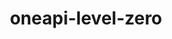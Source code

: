 ---
title: "oneapi-level-zero"
layout: cache
categories: [package, develop]
meta: {"compilers": ["oneapi@=2024.2.1"], "num_specs": 4, "num_specs_by_stack": {"e4s-oneapi": 4, "root": 4}, "oss": ["ubuntu22.04"], "platforms": ["linux"], "stacks": ["e4s-oneapi", "root"], "targets": ["x86_64_v3"], "versions": ["1.17.2"]}
spec_details: [{"compiler": "oneapi@=2024.2.1", "hash": "n3g4iw24exfiae6zhumx6hv3p72bpj4b", "os": "ubuntu22.04", "platform": "linux", "size": "-", "stacks": ["e4s-oneapi", "root"], "tarball": "https://binaries.spack.io/develop/build_cache/linux-ubuntu22.04-x86_64_v3/oneapi-2024.2.1/oneapi-level-zero-1.17.2/linux-ubuntu22.04-x86_64_v3-oneapi-2024.2.1-oneapi-level-zero-1.17.2-n3g4iw24exfiae6zhumx6hv3p72bpj4b.spack", "target": "x86_64_v3", "variants": ["build_system=cmake", "build_type=Release", "generator=make", "~ipo"], "versions": ["1.17.2"]}, {"compiler": "oneapi@=2024.2.1", "hash": "4dc5ff7tj56bx3tjcie5vmworgbgwkxp", "os": "ubuntu22.04", "platform": "linux", "size": "-", "stacks": ["e4s-oneapi", "root"], "tarball": "https://binaries.spack.io/develop/build_cache/linux-ubuntu22.04-x86_64_v3/oneapi-2024.2.1/oneapi-level-zero-1.17.2/linux-ubuntu22.04-x86_64_v3-oneapi-2024.2.1-oneapi-level-zero-1.17.2-4dc5ff7tj56bx3tjcie5vmworgbgwkxp.spack", "target": "x86_64_v3", "variants": ["build_system=cmake", "build_type=Release", "generator=make", "~ipo"], "versions": ["1.17.2"]}, {"compiler": "oneapi@=2024.2.1", "hash": "hbfo2nawgookrntablbinhqozkokgqrs", "os": "ubuntu22.04", "platform": "linux", "size": "-", "stacks": ["e4s-oneapi", "root"], "tarball": "https://binaries.spack.io/develop/build_cache/linux-ubuntu22.04-x86_64_v3/oneapi-2024.2.1/oneapi-level-zero-1.17.2/linux-ubuntu22.04-x86_64_v3-oneapi-2024.2.1-oneapi-level-zero-1.17.2-hbfo2nawgookrntablbinhqozkokgqrs.spack", "target": "x86_64_v3", "variants": ["build_system=cmake", "build_type=Release", "generator=make", "~ipo"], "versions": ["1.17.2"]}, {"compiler": "oneapi@=2024.2.1", "hash": "pajc4e5md5uxx42abvzqb5gzlts7s2s3", "os": "ubuntu22.04", "platform": "linux", "size": "-", "stacks": ["e4s-oneapi", "root"], "tarball": "https://binaries.spack.io/develop/build_cache/linux-ubuntu22.04-x86_64_v3/oneapi-2024.2.1/oneapi-level-zero-1.17.2/linux-ubuntu22.04-x86_64_v3-oneapi-2024.2.1-oneapi-level-zero-1.17.2-pajc4e5md5uxx42abvzqb5gzlts7s2s3.spack", "target": "x86_64_v3", "variants": ["build_system=cmake", "build_type=Release", "generator=make", "~ipo"], "versions": ["1.17.2"]}]
---